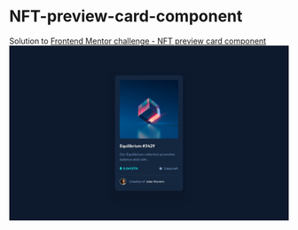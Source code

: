 # NFT-preview-card-component
Solution to [Frontend Mentor challenge - NFT preview card component](https://www.frontendmentor.io/challenges/nft-preview-card-component-SbdUL_w0U/hub/nft-preview-card-component-k0NTqPDTPT)
![page screenshot](design/desktop-design.jpg)
